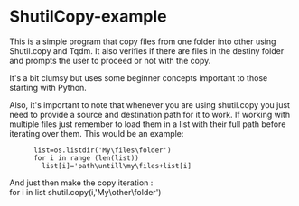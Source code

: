# ShutilCopy-example

This is a simple program that copy files from one folder into other using Shutil.copy and Tqdm.
It also verifies if there are files in the destiny folder and prompts the user to proceed or not with the copy.

It's a bit clumsy but uses some beginner concepts important to those starting with Python.

Also, it's important to note that whenever you are using shutil.copy you just need to provide a source and destination path for it to work. If 
working with multiple files just remember to load them in a list with their full path before iterating over them. This would be an example:
      
          list=os.listdir('My\files\folder')
          for i in range (len(list))
            list[i]='path\untill\my\files+list[i]
            
And just then make the copy iteration :           
         for i in list
         shutil.copy(i,'My\other\folder')
